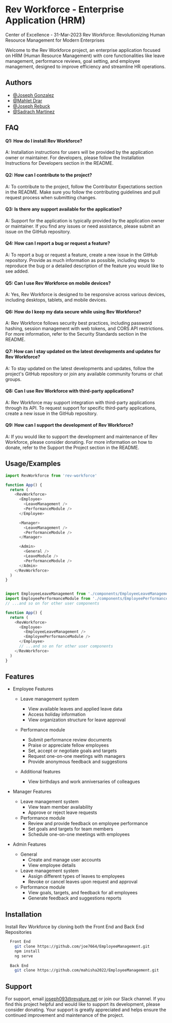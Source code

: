 
# Rev Workforce - Enterprise Application (HRM)

Center of Excellence - 31-Mar-2023
Rev Workforce: Revolutionizing Human Resource Management for Modern Enterprises

Welcome to the Rev Workforce project, an enterprise application focused on HRM (Human Resource Management) with core functionalities like leave management, performance reviews, goal setting, and employee management, designed to improve efficiency and streamline HR operations.


## Authors

- [@Joseph Gonzalez](https://github.com/jojo1234526)
- [@Mahlet Drar](https://github.com/mahisha2022)
- [@Joseph Rebuck](https://github.com/joe7664)
- [@Sadrach Martinez](https://github.com/sadrachm)



## FAQ

#### Q1: How do I install Rev Workforce?


A: Installation instructions for users will be provided by the application owner or maintainer. For developers, please follow the Installation Instructions for Developers section in the README.
#### Q2: How can I contribute to the project?

A: To contribute to the project, follow the Contributor Expectations section in the README. Make sure you follow the contributing guidelines and pull request process when submitting changes.

#### Q3: Is there any support available for the application?

A: Support for the application is typically provided by the application owner or maintainer. If you find any issues or need assistance, please submit an issue on the GitHub repository.

#### Q4: How can I report a bug or request a feature?
A: To report a bug or request a feature, create a new issue in the GitHub repository. Provide as much information as possible, including steps to reproduce the bug or a detailed description of the feature you would like to see added.

#### Q5: Can I use Rev Workforce on mobile devices?
A: Yes, Rev Workforce is designed to be responsive across various devices, including desktops, tablets, and mobile devices.

#### Q6: How do I keep my data secure while using Rev Workforce?
A: Rev Workforce follows security best practices, including password hashing, session management with web tokens, and CORS API restrictions. For more information, refer to the Security Standards section in the README.

#### Q7: How can I stay updated on the latest developments and updates for Rev Workforce?
A: To stay updated on the latest developments and updates, follow the project's GitHub repository or join any available community forums or chat groups.

#### Q8: Can I use Rev Workforce with third-party applications?
A: Rev Workforce may support integration with third-party applications through its API. To request support for specific third-party applications, create a new issue in the GitHub repository.

#### Q9: How can I support the development of Rev Workforce?
A: If you would like to support the development and maintenance of Rev Workforce, please consider donating. For more information on how to donate, refer to the Support the Project section in the README.
## Usage/Examples

```javascript
import RevWorkforce from 'rev-workforce'

function App() {
  return (
    <RevWorkforce>
      <Employee>
        <LeaveManagement />
        <PerformanceModule />
      </Employee>

      <Manager>
        <LeaveManagement />
        <PerformanceModule />
      </Manager>

      <Admin>
        <General />
        <LeaveModule />
        <PerformanceModule />
      </Admin>
    </RevWorkforce>
  )
}


import EmployeeLeaveManagement from './components/EmployeeLeaveManagement'
import EmployeePerformanceModule from './components/EmployeePerformanceModule'
// ...and so on for other user components

function App() {
  return (
    <RevWorkforce>
      <Employee>
        <EmployeeLeaveManagement />
        <EmployeePerformanceModule />
      </Employee>
      // ...and so on for other user components
    </RevWorkforce>
  )
}

```


## Features


- Employee Features
    - Leave management system
        - View available leaves and applied leave data
        - Access holiday information
        - View organization structure for leave approval
    - Performance module
        - Submit performance review documents 
        - Praise or appreciate fellow employees
        - Set, accept or negotiate goals and targets
        - Request one-on-one meetings with managers
        - Provide anonymous feedback and suggestions


  - Additional features
    - View birthdays and work anniversaries of colleagues
- Manager Features
    - Leave management system
      - View team member availability
      - Approve or reject leave requests
   - Performance module
     - Review and provide feedback on employee performance
     - Set goals and targets for team members
     - Schedule one-on-one meetings with employees


- Admin Features
    - General
        - Create and manage user accounts
        - View employee details
    - Leave management system
        - Assign different types of leaves to employees
        - Revoke or cancel leaves upon request and approval
    - Performance module
        - View goals, targets, and feedback for all employees
        - Generate feedback and suggestions reports


## Installation

Install Rev Workforce by cloning both the Front End and Back End Repositories 

```bash
  Front End 
    git clone https://github.com/joe7664/EmployeeManagement.git
    npm install
    ng serve 
    
  Back End 
    git clone https://github.com/mahisha2022/EmployeeManagement.git

```
    
## Support

For support, email joseph093@revature.net or join our Slack channel. If you find this project helpful and would like to support its development, please consider donating. Your support is greatly appreciated and helps ensure the continued improvement and maintenance of the project.



